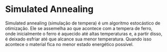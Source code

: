 #  Simulated Annealing

Simulated annealing (simulação de tempera) é um algoritmo estocástico de otimização.
Ele se assemelha ao que acontece com a tempera de ferro, onde inicialmente o ferro é aquecido até altas temperaturas e, a partir disso, é deixado esfriar até que alcance sua menor temperatura. Quando isso acontece o material fica no menor estado energético possível. 
